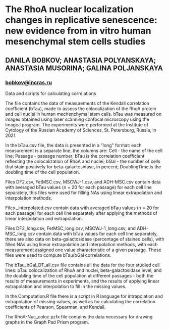 # The RhoA nuclear localization changes in replicative senescence: new evidence from in vitro human mesenchymal stem cells studies
## DANILA BOBKOV; ANASTASIA POLYANSKAYA; ANASTASIA MUSORINA; GALINA POLJANSKAYA
### bobkov@incras.ru

Data and scripts for calculating correlations

The file contains the data of measurements of the Kendall correlation coefficient (bTau), made to assess the colocalization of the RhoA protein and cell nuclei in human mechenchymal stem cells. bTau was measured on images obtained using laser scanning confocal microscopy using the ImageJ program.
The experiments were performed at the Institute of Cytology of the Russian Academy of Sciences, St. Petersburg, Russia, in 2021.

In the bTau.csv file, the data is presented in a "long" format: each measurement is a separate line, the columns are: Cell - the name of the cell line; Passage - passage number; bTau is the correlation coefficient reflecting the colocalization of RhoA and nuclei; bGal - the number of cells that stain positively for beta-galactosidase, in percent; DoublingTime is the doubling time of the cell population.

Files DF2.csv, FetMSC.csv, MSCWJ-1.csv, and ADH-MSC.csv contain data with averaged bTau values (n = 20 for each passage) for each cell line separately, this files were used for filling NAs using linear extrapolation and interpolation methods.

Files _interpolated.csv contain data with averaged bTau values (n = 20 for each passage) for each cell line separately after applying the methods of linear interpolation and extrapolation.

Files DF2_long.csv, FetMSC_long.csv, MSCWJ-1_long.csv, and ADH-MSC_long.csv contain data with bTau values for each cell line separately, there are also data on beta-galactosidase (percentage of stained cells), with filled NAs using linear extrapolation and interpolation methods, with each measurement assigned one value characteristic of a given passage. These files were used to compute bTau/bGal correlations.

The bTau_bGal_DT_all.csv file contains all the data for the four studied cell lines: bTau colocalization of RhoA and nuclei, beta-galactosidase level, and the doubling time of the cell population at different passages - both the results of measurements in experiments, and the results of applying linear extrapolation and interpolation to fill in the missing values.

In the Computation.R file there is a script in R language for intrapolation and extrapolation of missing values, as well as for calculating the correlation coefficients of Pearson, Spearman, and Kendall.

The RhoA-Nuc_coloc.pzfx file contains the data necessary for drawing graphs in the Graph Pad Prism program.
